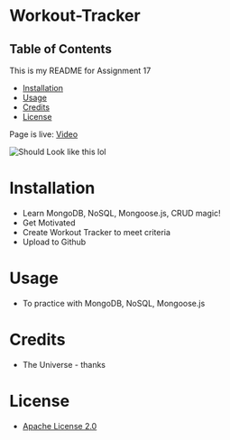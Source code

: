 # Workout-Tracker

## Table of Contents

This is my README for Assignment 17
* [Installation](#installation)
* [Usage](#Usage)
* [Credits](#Credits)
* [License](#License)

Page is live: [Video](https://github.com/kevsaj/Workout-Tracker/tree/main/public/img/WT.gif)

![Should Look like this lol]()
# Installation
* Learn MongoDB, NoSQL, Mongoose.js, CRUD magic!
* Get Motivated
* Create Workout Tracker to meet criteria
* Upload to Github 

# Usage
* To practice with MongoDB, NoSQL, Mongoose.js

# Credits
* The Universe - thanks

# License
* [Apache License 2.0](https://github.com/kevsaj/Workout-Tracker/blob/main/LICENSE)